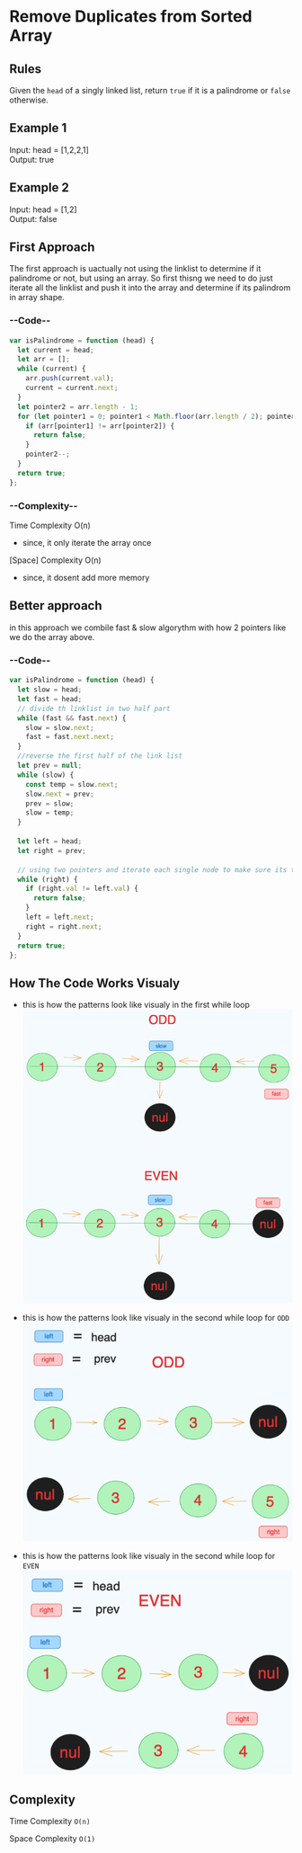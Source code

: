 # Remove Duplicates from Sorted Array

## Rules

Given the `head` of a singly linked list, return `true` if it is a palindrome or `false` otherwise.

## Example 1

Input: head = [1,2,2,1]<br>
Output: true

## Example 2

Input: head = [1,2]<br>
Output: false

## First Approach

The first approach is uactually not using the linklist to determine if it palindrome or not, but using an array. So first thisng we need to do just iterate all the linklist and push it into the array and determine if its palindrom in array shape.

<h3> --Code--</h3>

```javascript
var isPalindrome = function (head) {
  let current = head;
  let arr = [];
  while (current) {
    arr.push(current.val);
    current = current.next;
  }
  let pointer2 = arr.length - 1;
  for (let pointer1 = 0; pointer1 < Math.floor(arr.length / 2); pointer1++) {
    if (arr[pointer1] != arr[pointer2]) {
      return false;
    }
    pointer2--;
  }
  return true;
};
```

<h3> --Complexity--</h3>

Time Complexity O(n)

- since, it only iterate the array once

[Space] Complexity O(n)

- since, it dosent add more memory

## Better approach

in this approach we combile fast & slow algorythm with how 2 pointers like we do the array above.

<h3>--Code--</h3>

```javascript
var isPalindrome = function (head) {
  let slow = head;
  let fast = head;
  // divide th linklist in two half part
  while (fast && fast.next) {
    slow = slow.next;
    fast = fast.next.next;
  }
  //reverse the first half of the link list
  let prev = null;
  while (slow) {
    const temp = slow.next;
    slow.next = prev;
    prev = slow;
    slow = temp;
  }

  let left = head;
  let right = prev;

  // using two pointers and iterate each single node to make sure its the same value (palindrom)
  while (right) {
    if (right.val != left.val) {
      return false;
    }
    left = left.next;
    right = right.next;
  }
  return true;
};
```

## How The Code Works Visualy

- this is how the patterns look like visualy in the first while loop
  ![View Design](assets/odd-and-even.png)

- this is how the patterns look like visualy in the second while loop for `ODD`
  ![View Design](assets/odd.png)

- this is how the patterns look like visualy in the second while loop for `EVEN`
  ![View Design](assets/even.png)

## Complexity

Time Complexity `O(n)`

Space Complexity `O(1)`

